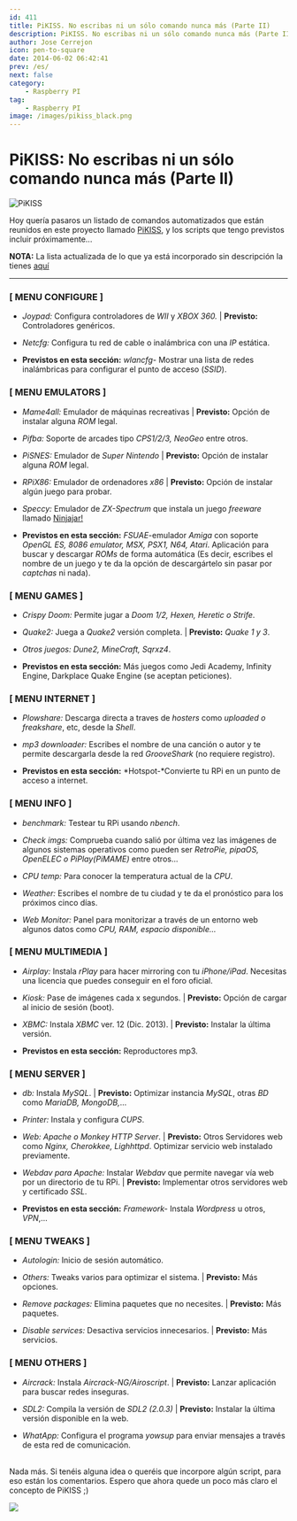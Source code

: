 ```yaml
---
id: 411
title: PiKISS. No escribas ni un sólo comando nunca más (Parte II)
description: PiKISS. No escribas ni un sólo comando nunca más (Parte II)
author: Jose Cerrejon
icon: pen-to-square
date: 2014-06-02 06:42:41
prev: /es/
next: false
category:
    - Raspberry PI
tag:
    - Raspberry PI
image: /images/pikiss_black.png
---
```


# PiKISS: No escribas ni un sólo comando nunca más (Parte II)

![PiKISS](/images/pikiss_black.png)

Hoy quería pasaros un listado de comandos automatizados que están reunidos en este proyecto llamado [PiKISS](/post.php?id=409), y los scripts que tengo previstos incluir próximamente...

**NOTA:** La lista actualizada de lo que ya está incorporado sin descripción la tienes [aquí](https://raw.githubusercontent.com/jmcerrejon/PiKISS/master/CHANGELOG)

---

### [ MENU CONFIGURE ]

-   _Joypad:_ Configura controladores de _WII_ y _XBOX 360._ | **Previsto:** Controladores genéricos.

-   _Netcfg:_ Configura tu red de cable o inalámbrica con una _IP_ estática.

-   **Previstos en esta sección:** _wlancfg-_ Mostrar una lista de redes inalámbricas para configurar el punto de acceso (_SSID_).

### [ MENU EMULATORS ]

-   _Mame4all:_ Emulador de máquinas recreativas | **Previsto:** Opción de instalar alguna _ROM_ legal.

-   _Pifba:_ Soporte de arcades tipo _CPS1/2/3, NeoGeo_ entre otros.

-   _PiSNES:_ Emulador de _Super Nintendo_ | **Previsto:** Opción de instalar alguna _ROM_ legal.

-   _RPiX86:_ Emulador de ordenadores _x86_ | **Previsto:** Opción de instalar algún juego para probar.

-   _Speccy:_ Emulador de _ZX-Spectrum_ que instala un juego _freeware_ llamado [Ninjajar!](https://www.mojontwins.com/juegos_mojonos/ninjajar/)

-   **Previstos en esta sección:** _FSUAE_-emulador _Amiga_ con soporte _OpenGL ES, 8086 emulator, MSX, PSX1, N64, Atari_. Aplicación para buscar y descargar _ROMs_ de forma automática (Es decir, escribes el nombre de un juego y te da la opción de descargártelo sin pasar por _captchas_ ni nada).

### [ MENU GAMES ]

-   _Crispy Doom:_ Permite jugar a _Doom 1/2, Hexen, Heretic o Strife_.

-   _Quake2:_ Juega a _Quake2_ versión completa. | **Previsto:** _Quake 1 y 3_.

-   _Otros juegos: Dune2, MineCraft, Sqrxz4_.

-   **Previstos en esta sección:** Más juegos como Jedi Academy, Infinity Engine, Darkplace Quake Engine (se aceptan peticiones).

### [ MENU INTERNET ]

-   _Plowshare:_ Descarga directa a traves de _hosters_ como _uploaded o freakshare_, etc, desde la _Shell_.

-   _mp3 downloader:_ Escribes el nombre de una canción o autor y te permite descargarla desde la red _GrooveShark_ (no requiere registro).

-   **Previstos en esta sección:** *Hotspot-*Convierte tu RPi en un punto de acceso a internet.

### [ MENU INFO ]

-   _benchmark:_ Testear tu RPi usando _nbench_.

-   _Check imgs:_ Comprueba cuando salió por última vez las imágenes de algunos sistemas operativos como pueden ser _RetroPie, pipaOS, OpenELEC o PiPlay(PiMAME)_ entre otros...

-   _CPU temp:_ Para conocer la temperatura actual de la _CPU_.

-   _Weather:_ Escribes el nombre de tu ciudad y te da el pronóstico para los próximos cinco días.

-   _Web Monitor:_ Panel para monitorizar a través de un entorno web algunos datos como _CPU, RAM, espacio disponible..._

### [ MENU MULTIMEDIA ]

-   _Airplay:_ Instala _rPlay_ para hacer mirroring con tu _iPhone/iPad_. Necesitas una licencia que puedes conseguir en el foro oficial.

-   _Kiosk:_ Pase de imágenes cada x segundos. | **Previsto:** Opción de cargar al inicio de sesión (boot).

-   _XBMC:_ Instala _XBMC_ ver. 12 (Dic. 2013). | **Previsto:** Instalar la última versión.

-   **Previstos en esta sección:** Reproductores mp3.

### [ MENU SERVER ]

-   _db:_ Instala _MySQL_. | **Previsto:** Optimizar instancia _MySQL_, otras _BD_ como _MariaDB, MongoDB,_...

-   _Printer:_ Instala y configura _CUPS_.

-   _Web:_ _Apache o Monkey HTTP Server_. | **Previsto:** Otros Servidores web como _Nginx, Cherokkee, Lighhttpd_. Optimizar servicio web instalado previamente.

-   _Webdav para Apache:_ Instalar _Webdav_ que permite navegar vía web por un directorio de tu RPi. | **Previsto:** Implementar otros servidores web y certificado _SSL_.

-   **Previstos en esta sección:** _Framework-_ Instala _Wordpress_ u otros, _VPN_,...

### [ MENU TWEAKS ]

-   _Autologin:_ Inicio de sesión automático.

-   _Others:_ Tweaks varios para optimizar el sistema. | **Previsto:** Más opciones.

-   _Remove packages:_ Elimina paquetes que no necesites. | **Previsto:** Más paquetes.

-   _Disable services:_ Desactiva servicios innecesarios. | **Previsto:** Más servicios.

### [ MENU OTHERS ]

-   _Aircrack:_ Instala _Aircrack-NG/Airoscript_. | **Previsto:** Lanzar aplicación para buscar redes inseguras.

-   _SDL2:_ Compila la versión de _SDL2 (2.0.3)_ | **Previsto:** Instalar la última versión disponible en la web.

-   _WhatApp:_ Configura el programa _yowsup_ para enviar mensajes a través de esta red de comunicación.

<br />
Nada más. Si tenéis alguna idea o queréis que incorpore algún script, para eso están los comentarios. Espero que ahora quede un poco más claro el concepto de PiKISS ;)

<a href="https://www.paypal.com/cgi-bin/webscr?cmd=_donations&business=ulysess%40gmail%2ecom&lc=GB&item_name=PiKISS%20proyect&currency_code=EUR&bn=PP%2dDonationsBF%3abtn_donate_SM%2egif%3aNonHosted"><img src="https://www.paypalobjects.com/en_GB/i/btn/btn_donate_SM.gif" /></a>
